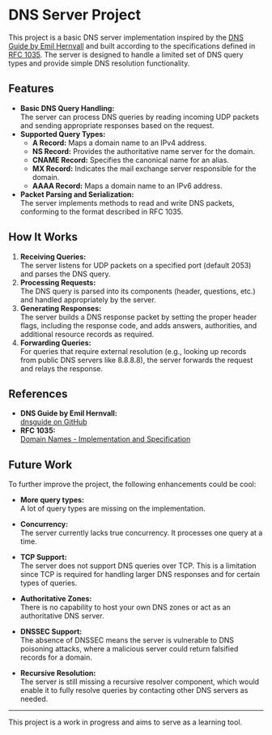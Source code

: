 # DNS Server Project

This project is a basic DNS server implementation inspired by the [DNS Guide by Emil Hernvall](https://github.com/EmilHernvall/dnsguide/tree/master) and built according to the specifications defined in [RFC 1035](https://tools.ietf.org/html/rfc1035). The server is designed to handle a limited set of DNS query types and provide simple DNS resolution functionality.

## Features

- **Basic DNS Query Handling:**  
  The server can process DNS queries by reading incoming UDP packets and sending appropriate responses based on the request.  
- **Supported Query Types:**  
  - **A Record:** Maps a domain name to an IPv4 address.
  - **NS Record:** Provides the authoritative name server for the domain.
  - **CNAME Record:** Specifies the canonical name for an alias.
  - **MX Record:** Indicates the mail exchange server responsible for the domain.
  - **AAAA Record:** Maps a domain name to an IPv6 address.
- **Packet Parsing and Serialization:**  
  The server implements methods to read and write DNS packets, conforming to the format described in RFC 1035.

## How It Works

1. **Receiving Queries:**  
   The server listens for UDP packets on a specified port (default 2053) and parses the DNS query.
2. **Processing Requests:**  
   The DNS query is parsed into its components (header, questions, etc.) and handled appropriately by the server.
3. **Generating Responses:**  
   The server builds a DNS response packet by setting the proper header flags, including the response code, and adds answers, authorities, and additional resource records as required.
4. **Forwarding Queries:**  
   For queries that require external resolution (e.g., looking up records from public DNS servers like 8.8.8.8), the server forwards the request and relays the response.

## References

- **DNS Guide by Emil Hernvall:**  
  [dnsguide on GitHub](https://github.com/EmilHernvall/dnsguide/tree/master)
- **RFC 1035:**  
  [Domain Names - Implementation and Specification](https://tools.ietf.org/html/rfc1035)

## Future Work

To further improve the project, the following enhancements could be cool:

- **More query types:**  
  A lot of query types are missing on the implementation.

- **Concurrency:**  
  The server currently lacks true concurrency. It processes one query at a time.
  
- **TCP Support:**  
  The server does not support DNS queries over TCP. This is a limitation since TCP is required for handling larger DNS responses and for certain types of queries.
  
- **Authoritative Zones:**  
  There is no capability to host your own DNS zones or act as an authoritative DNS server.
  
- **DNSSEC Support:**  
  The absence of DNSSEC means the server is vulnerable to DNS poisoning attacks, where a malicious server could return falsified records for a domain.
  
- **Recursive Resolution:**  
  The server is still missing a recursive resolver component, which would enable it to fully resolve queries by contacting other DNS servers as needed.

---

This project is a work in progress and aims to serve as a learning tool.
